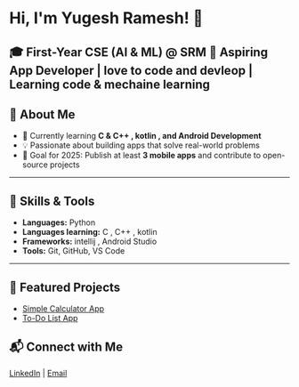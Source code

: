 # Hi, I'm Yugesh Ramesh! 👋
🎓 First-Year CSE (AI & ML) @ SRM 
📱 Aspiring App Developer | love to code and devleop | Learning code & mechaine learning 
---

## 🚀 About Me
- 🌱 Currently learning **C & C++ , kotlin , and Android Development**
- 💡 Passionate about building apps that solve real-world problems
- 🎯 Goal for 2025: Publish at least **3 mobile apps** and contribute to open-source projects

---

## 🔧 Skills & Tools
- **Languages:** Python
- **Languages learning:** C , C++ , kotlin
- **Frameworks:** intellij , Android Studio
- **Tools:** Git, GitHub, VS Code

---

## 📂 Featured Projects
- [Simple Calculator App](#)
- [To-Do List App](#)


## 📬 Connect with Me
[LinkedIn](https://www.linkedin.com/in/yugeshramesh/) | [Email](mailto:yugexh99@gmail.com)


